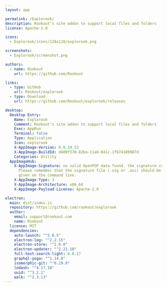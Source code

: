 ```yaml
---
layout: app

permalink: /Explorook/
description: Rookout’s site addon to support local files and folders
license: Apache-2.0

icons:
  - Explorook/icons/128x128/explorook.png

screenshots:
  - Explorook/screenshot.png

authors:
  - name: Rookout
    url: https://github.com/Rookout

links:
  - type: GitHub
    url: Rookout/explorook
  - type: Download
    url: https://github.com/Rookout/explorook/releases

desktop:
  Desktop Entry:
    Name: Explorook
    Comment: Rookout’s site addon to support local files and folders
    Exec: AppRun
    Terminal: false
    Type: Application
    Icon: explorook
    X-AppImage-Version: 0.0.19.53
    X-AppImage-BuildId: d409f370-82ba-11a8-041c-1fb74180987d
    Categories: Utility
  AppImageHub:
    X-AppImage-Signature: no valid OpenPGP data found. the signature could not be verified.
      Please remember that the signature file (.sig or .asc) should be the first file
      given on the command line.
    X-AppImage-Type: 2
    X-AppImage-Architecture: x86_64
    X-AppImage-Payload-License: Apache-2.0

electron:
  main: dist/index.js
  repository: https://github.com/rookout/explorook
  author:
    email: support@rookout.com
    name: Rookout
  license: MIT
  dependencies:
    auto-launch: "^5.0.5"
    electron-log: "^2.2.15"
    electron-store: "^2.0.0"
    electron-updater: "^2.21.10"
    full-text-search-light: 0.0.17
    graphql-yoga: "^1.14.8"
    isomorphic-git: "^0.19.9"
    lodash: "^4.17.10"
    uuid: "^3.2.1"
    walk: "^2.3.13"
---
```

